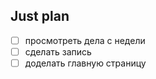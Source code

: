 ## Just plan
- [ ] просмотреть дела с недели 
- [ ] сделать запись 
- [ ] доделать главную страницу
